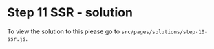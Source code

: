 # Step 11 SSR - solution

To view the solution to this please go to `src/pages/solutions/step-10-ssr.js`.
